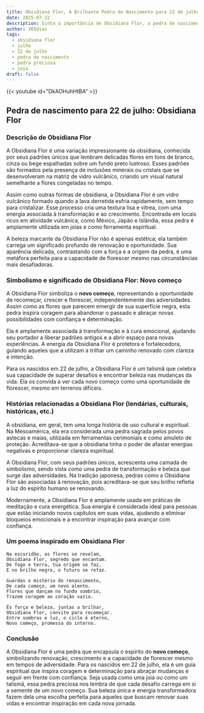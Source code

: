 ```yaml
---
title: Obsidiana Flor, A Brilhante Pedra de Nascimento para 22 de julho
date: 2025-07-22
description: Sinta a importância de Obsidiana Flor, a pedra de nascimento de 22 de julho que simboliza Novo começo. Deixe que sua beleza e significado iluminem seu dia.
author: 365dias
tags:
  - obsidiana flor
  - julho
  - 22 de julho
  - pedra de nascimento
  - pedra preciosa
  - joia
draft: false
---
```


{{< youtube id="DkAOHuhHtBA" >}}

## Pedra de nascimento para 22 de julho: Obsidiana Flor

### Descrição de Obsidiana Flor

A Obsidiana Flor é uma variação impressionante da obsidiana, conhecida por seus padrões únicos que lembram delicadas flores em tons de branco, cinza ou bege espalhadas sobre um fundo preto lustroso. Esses padrões são formados pela presença de inclusões minerais ou cristais que se desenvolveram na matriz de vidro vulcânico, criando um visual natural semelhante a flores congeladas no tempo.

Assim como outras formas de obsidiana, a Obsidiana Flor é um vidro vulcânico formado quando a lava derretida esfria rapidamente, sem tempo para cristalizar. Esse processo cria uma textura lisa e vítrea, com uma energia associada à transformação e ao crescimento. Encontrada em locais ricos em atividade vulcânica, como México, Japão e Islândia, essa pedra é amplamente utilizada em joias e como ferramenta espiritual.

A beleza marcante da Obsidiana Flor não é apenas estética; ela também carrega um significado profundo de renovação e oportunidade. Sua aparência delicada, contrastando com a força e a origem da pedra, é uma metáfora perfeita para a capacidade de florescer mesmo nas circunstâncias mais desafiadoras.

### Simbolismo e significado de Obsidiana Flor: Novo começo

A Obsidiana Flor simboliza o **novo começo**, representando a oportunidade de recomeçar, crescer e florescer, independentemente das adversidades. Assim como as flores que parecem emergir de sua superfície negra, esta pedra inspira coragem para abandonar o passado e abraçar novas possibilidades com confiança e determinação.

Ela é amplamente associada à transformação e à cura emocional, ajudando seu portador a liberar padrões antigos e a abrir espaço para novas experiências. A energia da Obsidiana Flor é protetora e fortalecedora, guiando aqueles que a utilizam a trilhar um caminho renovado com clareza e intenção.

Para os nascidos em 22 de julho, a Obsidiana Flor é um talismã que celebra sua capacidade de superar desafios e encontrar beleza nas mudanças da vida. Ela os convida a ver cada novo começo como uma oportunidade de florescer, mesmo em terrenos difíceis.

### Histórias relacionadas a Obsidiana Flor (lendárias, culturais, históricas, etc.)

A obsidiana, em geral, tem uma longa história de uso cultural e espiritual. Na Mesoamérica, ela era considerada uma pedra sagrada pelos povos astecas e maias, utilizada em ferramentas cerimoniais e como amuleto de proteção. Acreditava-se que a obsidiana tinha o poder de afastar energias negativas e proporcionar clareza espiritual.

A Obsidiana Flor, com seus padrões únicos, acrescenta uma camada de simbolismo, sendo vista como uma pedra de transformação e beleza que surge das adversidades. Na tradição japonesa, pedras como a Obsidiana Flor são associadas à renovação, pois acreditava-se que seu brilho refletia a luz do espírito humano se renovando.

Modernamente, a Obsidiana Flor é amplamente usada em práticas de meditação e cura energética. Sua energia é considerada ideal para pessoas que estão iniciando novos capítulos em suas vidas, ajudando a eliminar bloqueios emocionais e a encontrar inspiração para avançar com confiança.

### Um poema inspirado em Obsidiana Flor

```
Na escuridão, as flores se revelam,  
Obsidiana Flor, segredo que encantam.  
De fogo e terra, tua origem se faz,  
E no brilho negro, o futuro se refaz.  

Guardas o mistério do renascimento,  
De cada começo, um novo alento.  
Flores que dançam no fundo sombrio,  
Trazem coragem ao coração vazio.  

És força e beleza, juntas a brilhar,  
Obsidiana Flor, convite para recomeçar.  
Entre sombras e luz, o ciclo é eterno,  
Novo começo, promessa do interno.
```

### Conclusão

A Obsidiana Flor é uma pedra que encapsula o espírito do **novo começo**, simbolizando renovação, crescimento e a capacidade de florescer mesmo em tempos de adversidade. Para os nascidos em 22 de julho, ela é um guia espiritual que inspira coragem e determinação para abraçar mudanças e seguir em frente com confiança. Seja usada como uma joia ou como um talismã, essa pedra preciosa nos lembra de que cada desafio carrega em si a semente de um novo começo. Sua beleza única e energia transformadora fazem dela uma escolha perfeita para aqueles que buscam renovar suas vidas e encontrar inspiração em cada nova jornada.